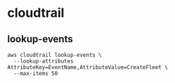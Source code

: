 # cloudtrail

## lookup-events

```shell
aws cloudtrail lookup-events \
  --lookup-attributes AttributeKey=EventName,AttributeValue=CreateFleet \
  --max-items 50
```
